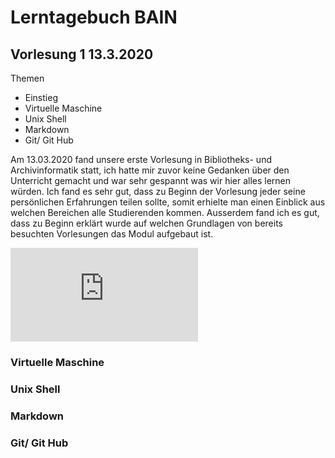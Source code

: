 # Lerntagebuch BAIN

## **Vorlesung 1 13.3.2020**  
Themen  
* Einstieg  
* Virtuelle Maschine  
* Unix Shell  
* Markdown  
* Git/ Git Hub  

Am 13.03.2020 fand unsere erste Vorlesung in Bibliotheks- und Archivinformatik statt, ich hatte mir zuvor keine Gedanken über den Unterricht gemacht und war sehr gespannt was wir hier alles lernen würden.
Ich fand es sehr gut, dass zu Beginn der Vorlesung jeder seine persönlichen Erfahrungen teilen sollte, somit erhielte man einen Einblick aus welchen Bereichen alle Studierenden kommen. Ausserdem fand ich es gut, dass zu Beginn erklärt wurde auf welchen Grundlagen von bereits besuchten Vorlesungen das Modul aufgebaut ist.

![Vorlesung](http://www.iconarchive.com/show/business-economic-icons-by-inipagi/strategy-icon.html) 

### **Virtuelle Maschine**


### **Unix Shell**


### **Markdown**



### **Git/ Git Hub**




